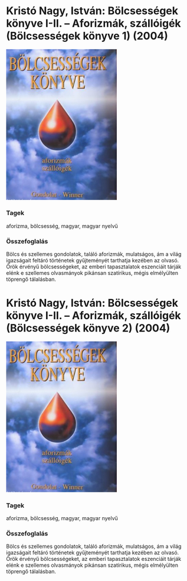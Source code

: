 # <a name="id_1200">Kristó Nagy, István: Bölcsességek könyve I-II. – Aforizmák, szállóigék (Bölcsességek könyve 1) (2004)</a>
<img src="https://github.com/BercziSandor/calibre_lib/raw/main/libs/main/Kristo%20Nagy%2C%20Istvan/Bolcsessegek%20konyve%20I-II.%20-%20Aforizm%20%281200%29/cover.jpg" alt="cover" width="300"/>

### Tagek
aforizma, bölcsesség, magyar, magyar nyelvű

### Összefoglalás
<div>
<p>Bölcs és szellemes gondolatok, találó aforizmák, mulatságos, ám a világ igazságait feltáró történetek gyűjteményét tarthatja kezében az olvasó. <br>Örök érvényű bölcsességeket, az emberi tapasztalatok eszenciáit tárják elénk e szellemes olvasmányok pikánsan szatírikus, mégis elmélyülten töprengő tálalásban.</p></div>


# <a name="id_1201">Kristó Nagy, István: Bölcsességek könyve I-II. – Aforizmák, szállóigék (Bölcsességek könyve 2) (2004)</a>
<img src="https://github.com/BercziSandor/calibre_lib/raw/main/libs/main/Kristo%20Nagy%2C%20Istvan/Bolcsessegek%20konyve%20I-II.%20-%20Aforizm%20%281201%29/cover.jpg" alt="cover" width="300"/>

### Tagek
aforizma, bölcsesség, magyar, magyar nyelvű

### Összefoglalás
<div>
<p>Bölcs és szellemes gondolatok, találó aforizmák, mulatságos, ám a világ igazságait feltáró történetek gyűjteményét tarthatja kezében az olvasó. <br>Örök érvényű bölcsességeket, az emberi tapasztalatok eszenciáit tárják elénk e szellemes olvasmányok pikánsan szatírikus, mégis elmélyülten töprengő tálalásban.</p></div>


